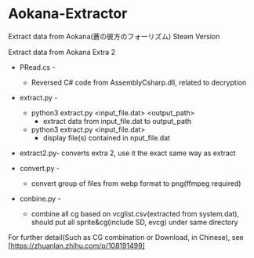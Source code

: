 # Aokana-Extractor
Extract data from Aokana(蒼の彼方のフォーリズム) Steam Version

Extract data from Aokana Extra 2

* PRead.cs -  
  * Reversed C# code from AssemblyCsharp.dll, related to decryption
    
* extract.py -   
  * python3 extract.py <input_file.dat> <output_path>
    * extract data from input_file.dat to output_path
  * python3 extract.py <input_file.dat>
    * display file(s) contained in nput_file.dat

* extract2.py-
     converts extra 2, use it the exact same way as extract
* convert.py -   
  * convert group of files from webp format to png(ffmpeg required)
    
* conbine.py - 
  * combine all cg based on vcglist.csv(extracted from system.dat), should put all sprite&cg(include SD, evcg) under same directory


For further detail(Such as CG combination or Download, in Chinese), see [https://zhuanlan.zhihu.com/p/108191499]
